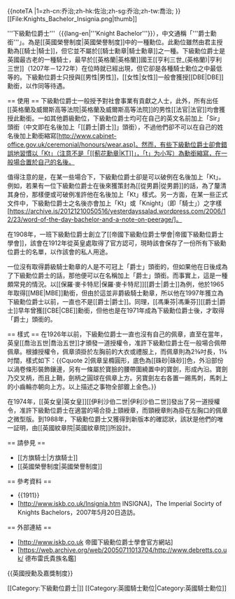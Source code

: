 {{noteTA
|1=zh-cn:乔治;zh-hk:佐治;zh-sg:乔治;zh-tw:喬治;
}}
[[File:Knights_Bachelor_Insignia.png|thumb]]

'''下級勳位爵士'''（{{lang-en|'''Knight Bachelor'''}}），中文通稱「'''爵士勳銜'''」。為是[[英國榮譽制度|英國榮譽制度]]中的一種勳位。此勳位雖然由君主授勳為[[騎士|騎士]]，但它並不屬於[[騎士勳章|騎士勳章]]之一種。下級勳位爵士是英國最古老的一種騎士，最早於[[英格蘭|英格蘭]]國王[[亨利三世_(英格蘭)|亨利三世]]（1207年－1272年）在位時就已經出現，但它卻是各種騎士勳位之中最低等的。下級勳位爵士只授與[[男性|男性]]，[[女性|女性]]一般會獲授[[DBE|DBE]]勳銜，以作同等待遇。

== 使用 ==
下級勳位爵士一般授予對社會事業有貢獻之人士，此外，所有出任[[英格蘭及威爾斯高等法院|英格蘭及威爾斯高等法院]]的男性[[法官|法官]]均會獲授此勳銜。一如其他爵級勳位，下級勳位爵士均可在自己的英文名前加上「Sir」頭銜（中文即在名後加上「[[爵士|爵士]]」頭銜），不過他們卻不可以在自己的姓名後加上勳銜縮寫[http://www.cabinet-office.gov.uk/ceremonial/honours/wear.asp]。然而，有些下級勳位爵士卻會錯誤地習慣以「Kt」（注意不是「[[薊花勳章|KT]]」，「t」为小写）為勳銜縮寫，在一般場合置於自己的名後。

值得注意的是，在某一些場合下，下級勳位爵士卻是可以破例在名後加上「Kt」。例如，若果有一位下級勳位爵士在後來獲策封為[[從男爵|從男爵]]的話，為了釐清其身份，那樣便或可破例准許他在名後加上「Kt」樣式。另一方面，在某一些正式文件中，下級勳位爵士之名後亦會加上「Kt」或「Knight」（即「騎士」）之字樣[https://archive.is/20121210050516/yesterdayssalad.wordpress.com/2006/12/23/word-of-the-day-bachelor-and-a-note-on-peerage/]。

在1908年，一班下級勳位爵士創立了[[帝國下級勳位爵士學會|帝國下級勳位爵士學會]]，該會在1912年從英皇處取得了官方認可，現時該會保存了一份所有下級勳位爵士的名單，以作該會的私人用途。

一位沒有取得爵級騎士勳章的人是不可冠上「爵士」頭銜的，但如果他在日後成為了下級勳位爵士的話，那他便可以在名稱加上「爵士」頭銜。而事實上，這是一種頗常見的情況。以[[保羅·麥卡特尼|保羅·麥卡特尼]][[爵士|爵士]]為例，他於1965年取得[[MBE|MBE]]勳銜，但由於這並非爵級騎士勳章，所以他在1997年獲立為下級勳位爵士以前，一直也不是[[爵士|爵士]]。同理，[[馮秉芬|馮秉芬]][[爵士|爵士]]早年曾獲[[CBE|CBE]]勳銜，但他也是在1971年成為下級勳位爵士後，才取得「爵士」頭銜的。

== 樣式 ==
在1926年以前，下級勳位爵士一直也沒有自己的佩章，直至在當年，英皇[[喬治五世|喬治五世]]才頒發一道授權令，准許下級勳位爵士在一般場合佩帶佩章。根據授權令，佩章須掛於左胸前的大衣或禮服上，而佩章則為2⅜吋長，1⅜吋闊，樣式如下：{{Cquote 2|佩章呈橢圓形，底色為[[硃砂|硃砂]]色，外沿部份以渦卷條形裝飾鑲邊，另有一條屬於寶臉的腰帶圍繞置中的寶劍，形成內沿。寶劍乃交叉柄，而且上鞘，劍柄之圓球在佩章上方。另寶劍左右各置一踢馬刺，馬刺上的小齒輪亦朝向上方。以上描述之事物全部鍍上金色。}}

在1974年，[[英女皇|英女皇]][[伊利沙伯二世|伊利沙伯二世]]發出了另一道授權令，准許下級勳位爵士在適當的場合掛上頸綬章，而頸綬章則為掛在左胸口的佩章之微型版。到1988年，下級勳位爵士又獲得到新版本的確認狀，該狀是他們的唯一証明，由[[英國紋章院|英國紋章院]]所設計。

== 請參見 ==
* [[方旗騎士|方旗騎士]]
* [[英國榮譽制度|英國榮譽制度]]

== 參考資料 ==
* {{1911}}
* [http://www.iskb.co.uk/Insignia.htm INSIGNA]，The Imperial Socirty of Knights Bachelors，2007年5月20日造訪。

== 外部連結 ==
* [http://www.iskb.co.uk 帝國下級勳位爵士學會官方網站]
* [https://web.archive.org/web/20050711013704/http://www.debretts.co.uk/ 德布雷氏貴族名鑑]

{{英國授勳及嘉獎制度}}

[[Category:下級勳位爵士|]]
[[Category:英國騎士勳位|Category:英國騎士勳位]]
